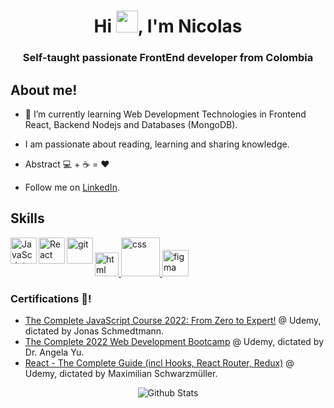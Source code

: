 <h1 align="center">Hi <img src="https://raw.githubusercontent.com/MartinHeinz/MartinHeinz/master/wave.gif" width="35px" height="35px" />, I'm Nicolas </h1>
<h3 align="center">Self-taught passionate FrontEnd developer from Colombia</h3>


## About me!


- 🌱 I’m currently learning Web Development Technologies in Frontend React, Backend Nodejs and Databases (MongoDB). 

- I am passionate about reading, learning and sharing knowledge.

- Abstract 💻 + ☕ = ❤️

- Follow me on [LinkedIn](https://www.linkedin.com/in/nicolas-peña-wd35). 

## Skills

<a href="https://developer.mozilla.org/en-US/docs/Web/HTML" target="_blank"> <img src="https://user-images.githubusercontent.com/103202106/171743210-abc1f49b-8073-43a6-8848-f4c7e573c918.png" alt="html" heigth="38px" width="38px" /> </a>
<a href="https://developer.mozilla.org/es/docs/Web/CSS" target="_blank"> <img src="https://user-images.githubusercontent.com/103202106/171741797-cba2a14b-fd1e-4fc6-9815-eb651ea3c15e.png" alt="css" width='62px' heigth='65px' /> </a>
<a href="https://developer.mozilla.org/en-US/docs/Web/JavaScript" target="_blank"> <img align="left" alt="JavaScript" height ="42px"  src="https://raw.githubusercontent.com/rahul-jha98/github_readme_icons/main/language_and_tools/square/javascript/javascript.svg"> </a>
<a href="https://reactjs.org/" target="_blank"> <img align="left" alt="React" height ="42px" src="https://raw.githubusercontent.com/rahul-jha98/github_readme_icons/main/language_and_tools/square/react/react.svg"></a>
<a href="https://git-scm.com/" target="_blank"> <img src="https://raw.githubusercontent.com/rahul-jha98/github_readme_icons/main/language_and_tools/square/git-scm/git-scm.svg" align="left" alt="git" height='42px'/> </a>
<a href="https://www.figma.com/" target="_blank"> <img src="https://raw.githubusercontent.com/rahul-jha98/github_readme_icons/main/language_and_tools/square/figma/figma.svg" alt="figma" height='42px'/> </a>


### Certifications 📜!
- [The Complete JavaScript Course 2022: From Zero to Expert!](https://www.udemy.com/certificate/UC-ea10b642-442f-4edf-b89b-eb5304a2f247/) @ Udemy, 
dictated by Jonas Schmedtmann.
- [The Complete 2022 Web Development Bootcamp](https://www.udemy.com/certificate/UC-3d08c4b8-66f4-4f2d-8984-7fd6e9146a2a/) @ Udemy, 
dictated by Dr. Angela Yu.
- [React - The Complete Guide (incl Hooks, React Router, Redux)](https://www.udemy.com/certificate/UC-95e99ab6-8bea-49aa-b800-56c3dfde36fc/) @ Udemy, 
dictated by Maximilian Schwarzmüller.

<p align="center">
<img src="https://raw.githubusercontent.com/bornmay/bornmay/Update/svg/Bottom.svg" alt="Github Stats" />
</p>
